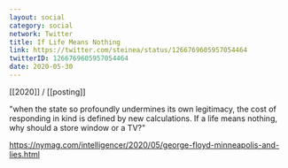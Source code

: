 ```yaml
---
layout: social
category: social
network: Twitter
title: If Life Means Nothing
link: https://twitter.com/steinea/status/1266769605957054464
twitterID: 1266769605957054464
date: 2020-05-30
---
```


[[2020]] / [[posting]]

"when the state so profoundly undermines its own legitimacy, the cost of responding in kind is defined by new calculations. If a life means nothing, why should a store window or a TV?"

<https://nymag.com/intelligencer/2020/05/george-floyd-minneapolis-and-lies.html>
